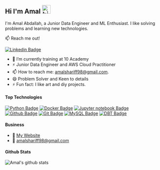 ## Hi I'm Amal <img src="https://user-images.githubusercontent.com/1303154/88677602-1635ba80-d120-11ea-84d8-d263ba5fc3c0.gif" width="28px" height="28px" alt="hi">

I'm Amal Abdallah, a Junior Data Engineer and ML Enthusiast. I like solving problems and learning new technologies.

:mailbox: Reach me out!

[![Linkedin Badge](https://img.shields.io/badge/-Amal-0e76a8?style=flat&labelColor=0e76a8&logo=linkedin&logoColor=white)](https://www.linkedin.com/in/amal-abdallah-0b1a56150/) 


- 🔭 I’m currently training at 10 Academy
- ⚡ Junior Data Engineer and AWS Cloud Practitioner
- 📫 How to reach me: amalshariff98@gmail.com.
- 😄 Problem Solver and Keen to details
- ⚡ Fun fact: I like art and diy projects.

#### Top Technologies

<!-- TODO: Make technologies links takes you to repositories -->

[![Python Badge](https://img.shields.io/badge/-Python-F0DB4F?style=for-the-badge&labelColor=black&logo=python&logoColor=F0DB4F)](#)   [![Docker Badge](https://img.shields.io/badge/-Docker-007acc?style=for-the-badge&labelColor=black&logo=Docker&logoColor=007acc)](#)  [![Jupyter notebook Badge](https://img.shields.io/badge/-jupyter-FC6A03?style=for-the-badge&labelColor=black&logo=jupyter&logoColor=#FF4500)](#)  [![Github Badge](https://img.shields.io/badge/-github-white?style=for-the-badge&labelColor=black&logo=github&logoColor=#FF4500)](#)  [![Git Badge](https://img.shields.io/badge/-git-red?style=for-the-badge&labelColor=black&logo=git&logoColor=#FF4500)](#)  [![MySQL Badge](https://img.shields.io/badge/-MySQL-yellow?style=for-the-badge&labelColor=black&logo=MySQL&logoColor=#FF4500)](#)  [![DBT Badge](https://img.shields.io/badge/-DBT-red?style=for-the-badge&labelColor=black&logo=DBT&logoColor=#FF4500)](#) 


#### Business
- :paperclip: [My Website](https://sites.google.com/view/amalshariff/home)
- :email: amalshariff98@gmail.com


#### Github Stats

  <img align="left" alt="Amal's github stats" src="https://github-readme-stats.vercel.app/api?username=Amulah-98&show_icons=true&hide_border=false&title_color=ff652f&icon_color=FFE400&bg_color=09131B&text_color=ffffff&border_color=0c1a25" />

</details>

</details>
